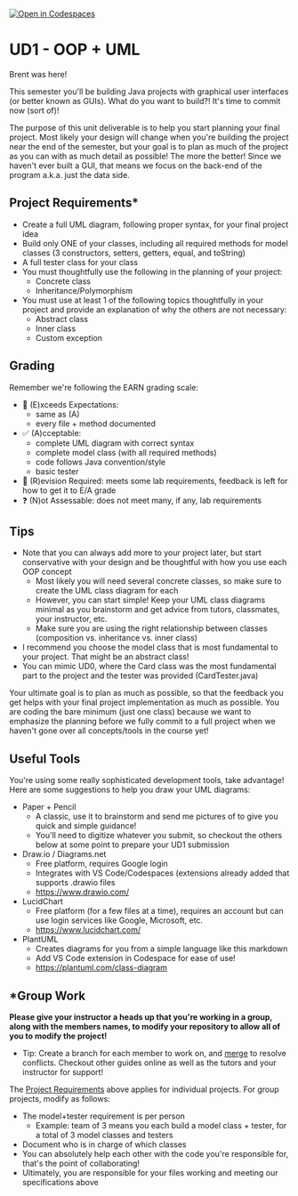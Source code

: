 [![Open in Codespaces](https://classroom.github.com/assets/launch-codespace-2972f46106e565e64193e422d61a12cf1da4916b45550586e14ef0a7c637dd04.svg)](https://classroom.github.com/open-in-codespaces?assignment_repo_id=16645661)
# UD1 - OOP + UML

Brent was here!

This semester you'll be building Java projects with graphical user interfaces (or better known as GUIs). What do you want to build?! It's time to commit now (sort of)!

The purpose of this unit deliverable is to help you start planning your final project. Most likely your design will change when you're building the project near the end of the semester, but your goal is to plan as much of the project as you can with as much detail as possible! The more the better! Since we haven't ever built a GUI, that means we focus on the back-end of the program a.k.a. just the data side.

## Project Requirements\*
- Create a full UML diagram, following proper syntax, for your final project idea
- Build only ONE of your classes, including all required methods for model classes (3 constructors, setters, getters, equal, and toString)
- A full tester class for your class
- You must thoughtfully use the following in the planning of your project:
    - Concrete class
    - Inheritance/Polymorphism
- You must use at least 1 of the following topics thoughtfully in your project and provide an explanation of why the others are not necessary:
    - Abstract class
    - Inner class
    - Custom exception

## Grading
Remember we're following the EARN grading scale:
- :rocket: (E)xceeds Expectations:
    - same as (A)
    - every file + method documented
- :white_check_mark: (A)cceptable:
    - complete UML diagram with correct syntax
    - complete model class (with all required methods)
    - code follows Java convention/style
    - basic tester
- :wrench: \(R\)evision Required: meets some lab requirements, feedback is left for how to get it to E/A grade
- :question: (N)ot Assessable: does not meet many, if any, lab requirements

## Tips
- Note that you can always add more to your project later, but start conservative with your design and be thoughtful with how you use each OOP concept
    - Most likely you will need several concrete classes, so make sure to create the UML class diagram for each
    - However, you can start simple! Keep your UML class diagrams minimal as you brainstorm and get advice from tutors, classmates, your instructor, etc.
    - Make sure you are using the right relationship between classes (composition vs. inheritance vs. inner class)
- I recommend you choose the model class that is most fundamental to your project. That might be an abstract class!
- You can mimic UD0, where the Card class was the most fundamental part to the project and the tester was provided (CardTester.java)


Your ultimate goal is to plan as much as possible, so that the feedback you get helps with your final project implementation as much as possible. You are coding the bare minimum (just one class) because we want to emphasize the planning before we fully commit to a full project when we haven't gone over all concepts/tools in the course yet!

## Useful Tools
You're using some really sophisticated development tools, take advantage! Here are some suggestions to help you draw your UML diagrams:
- Paper + Pencil
    - A classic, use it to brainstorm and send me pictures of to give you quick and simple guidance!
    - You'll need to digitize whatever you submit, so checkout the others below at some point to prepare your UD1 submission
- Draw.io / Diagrams.net
    - Free platform, requires Google login
    - Integrates with VS Code/Codespaces (extensions already added that supports .drawio files
    - https://www.drawio.com/
- LucidChart
    - Free platform (for a few files at a time), requires an account but can use login services like Google, Microsoft, etc.
    - https://www.lucidchart.com/
- PlantUML
    - Creates diagrams for you from a simple language like this markdown
    - Add VS Code extension in Codespace for ease of use!
    - https://plantuml.com/class-diagram


## \*Group Work
**Please give your instructor a heads up that you're working in a group, along with the members names, to modify your repository to allow all of you to modify the project!**
* Tip: Create a branch for each member to work on, and [merge](https://www.youtube.com/watch?v=XX-Kct0PfFc) to resolve conflicts. Checkout other guides online as well as the tutors and your instructor for support!

The [Project Requirements](#project-requirements*) above applies for individual projects. For group projects, modify as follows:
- The model+tester requirement is per person
    - Example: team of 3 means you each build a model class + tester, for a total of 3 model classes and testers
- Document who is in charge of which classes
- You can absolutely help each other with the code you're responsible for, that's the point of collaborating!
- Ultimately, you are responsible for your files working and meeting our specifications above
